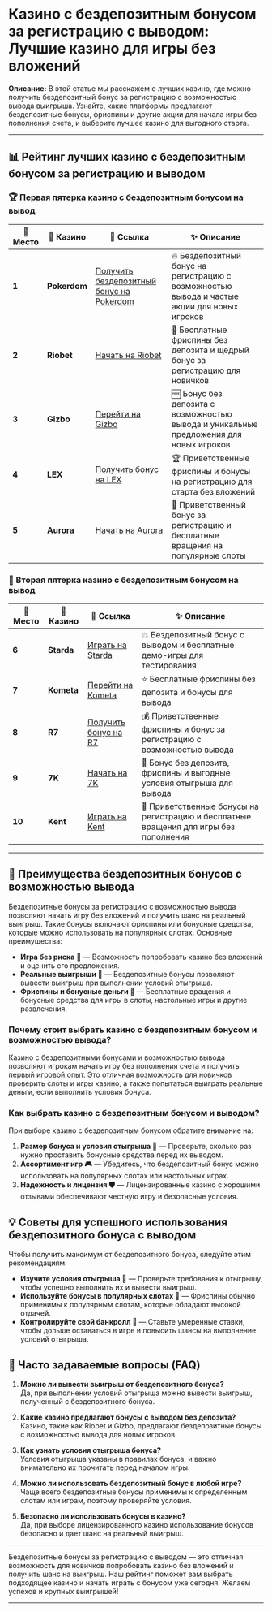 # Казино с бездепозитным бонусом за регистрацию с выводом: Лучшие казино для игры без вложений

**Описание:** В этой статье мы расскажем о лучших казино, где можно получить бездепозитный бонус за регистрацию с возможностью вывода выигрыша. Узнайте, какие платформы предлагают бездепозитные бонусы, фриспины и другие акции для начала игры без пополнения счета, и выберите лучшее казино для выгодного старта.

---

## 📊 Рейтинг лучших казино с бездепозитным бонусом за регистрацию и выводом

### 🏆 Первая пятерка казино с бездепозитным бонусом на вывод

| 🏅 **Место** | 🎰 **Казино**        | 🌟 **Ссылка**                                                                                     | ✨ **Описание**                                                                                         |
|--------------|----------------------|--------------------------------------------------------------------------------------------------|--------------------------------------------------------------------------------------------------------|
| **1**       | **Pokerdom**         | [Получить бездепозитный бонус на Pokerdom](https://brandplay.link/4k77v2yx)                      | 🔥 Бездепозитный бонус на регистрацию с возможностью вывода и частые акции для новых игроков            |
| **2**       | **Riobet**           | [Начать на Riobet](https://brandplay.link/7xBLTPyj)                                              | 💎 Бесплатные фриспины без депозита и щедрый бонус за регистрацию для новичков                         |
| **3**       | **Gizbo**            | [Перейти на Gizbo](https://brandplay.link/bprXw4YV)                                              | 🆓 Бонус без депозита с возможностью вывода и уникальные предложения для новых игроков                 |
| **4**       | **LEX**              | [Получить бонус на LEX](https://brandplay.link/zW4hdDFV)                                         | 🏆 Приветственные фриспины и бонусы на регистрацию для старта без вложений                             |
| **5**       | **Aurora**           | [Начать на Aurora](https://10trafic-stat2.com/click/668546556bcc6313411604bd/6766/13032/subaccount) | 🎁 Приветственный бонус за регистрацию и бесплатные вращения на популярные слоты                       |

### 🏅 Вторая пятерка казино с бездепозитным бонусом на вывод

| 🏅 **Место** | 🎰 **Казино**        | 🌟 **Ссылка**                                                                                     | ✨ **Описание**                                                                                         |
|--------------|----------------------|--------------------------------------------------------------------------------------------------|--------------------------------------------------------------------------------------------------------|
| **6**       | **Starda**           | [Играть на Starda](https://brandplay.link/fB7xwRFL)                                              | 💥 Бездепозитный бонус с выводом и бесплатные демо-игры для тестирования                                |
| **7**       | **Kometa**           | [Перейти на Kometa](https://brandplay.link/8ZymQJV8)                                             | ⭐ Бесплатные фриспины без депозита и бонусы для вывода                                                |
| **8**       | **R7**               | [Получить бонус на R7](https://brandplay.link/bMd3Yjsw)                                          | 💰 Приветственные фриспины и бонус за регистрацию с возможностью вывода                                |
| **9**       | **7K**               | [Начать на 7K](https://brandplay.link/BvQyFShp)                                                  | 🎲 Бонус без депозита, фриспины и выгодные условия отыгрыша для вывода                                 |
| **10**      | **Kent**             | [Играть на Kent](https://brandplay.link/Fv2WP3js)                                                | 🔄 Приветственные бонусы на регистрацию и бесплатные вращения для игры без пополнения                  |

---

## 🎁 Преимущества бездепозитных бонусов с возможностью вывода

Бездепозитные бонусы за регистрацию с возможностью вывода позволяют начать игру без вложений и получить шанс на реальный выигрыш. Такие бонусы включают фриспины или бонусные средства, которые можно использовать на популярных слотах. Основные преимущества:

- **Игра без риска 💸** — Возможность попробовать казино без вложений и оценить его предложения.
- **Реальные выигрыши 🎡** — Бездепозитные бонусы позволяют вывести выигрыш при выполнении условий отыгрыша.
- **Фриспины и бонусные деньги 🎲** — Бесплатные вращения и бонусные средства для игры в слоты, настольные игры и другие развлечения.

### Почему стоит выбрать казино с бездепозитным бонусом и возможностью вывода?

Казино с бездепозитными бонусами и возможностью вывода позволяют игрокам начать игру без пополнения счета и получить первый игровой опыт. Это отличная возможность для новичков проверить слоты и игры казино, а также попытаться выиграть реальные деньги, если выполнить условия бонуса.

### Как выбрать казино с бездепозитным бонусом и выводом?

При выборе казино с бездепозитным бонусом обратите внимание на:

1. **Размер бонуса и условия отыгрыша 🎁** — Проверьте, сколько раз нужно проставить бонусные средства перед их выводом.
2. **Ассортимент игр 🎮** — Убедитесь, что бездепозитный бонус можно использовать на популярных слотах или настольных играх.
3. **Надежность и лицензия 🛡️** — Лицензированные казино с хорошими отзывами обеспечивают честную игру и безопасные условия.

## 💡 Советы для успешного использования бездепозитного бонуса с выводом

Чтобы получить максимум от бездепозитного бонуса, следуйте этим рекомендациям:

- **Изучите условия отыгрыша 🎯** — Проверьте требования к отыгрышу, чтобы успешно выполнить их и вывести выигрыш.
- **Используйте бонусы в популярных слотах 🎰** — Фриспины обычно применимы к популярным слотам, которые обладают высокой отдачей.
- **Контролируйте свой банкролл 🛑** — Ставьте умеренные ставки, чтобы дольше оставаться в игре и повысить шансы на выполнение условий отыгрыша.

## 📜 Часто задаваемые вопросы (FAQ)

1. **Можно ли вывести выигрыш от бездепозитного бонуса?**  
   Да, при выполнении условий отыгрыша можно вывести выигрыш, полученный с бездепозитного бонуса.

2. **Какие казино предлагают бонусы с выводом без депозита?**  
   Казино, такие как Riobet и Gizbo, предлагают бездепозитные бонусы с возможностью вывода для новых игроков.

3. **Как узнать условия отыгрыша бонуса?**  
   Условия отыгрыша указаны в правилах бонуса, и важно внимательно их прочитать перед началом игры.

4. **Можно ли использовать бездепозитный бонус в любой игре?**  
   Чаще всего бездепозитные бонусы применимы к определенным слотам или играм, поэтому проверяйте условия.

5. **Безопасно ли использовать бонусы в казино?**  
   Да, при выборе лицензированного казино использование бонусов безопасно и дает шанс на реальный выигрыш.

---

Бездепозитные бонусы за регистрацию с выводом — это отличная возможность для новичков попробовать казино без вложений и получить шанс на выигрыш. Наш рейтинг поможет вам выбрать подходящее казино и начать играть с бонусом уже сегодня. Желаем успехов и крупных выигрышей!

---

